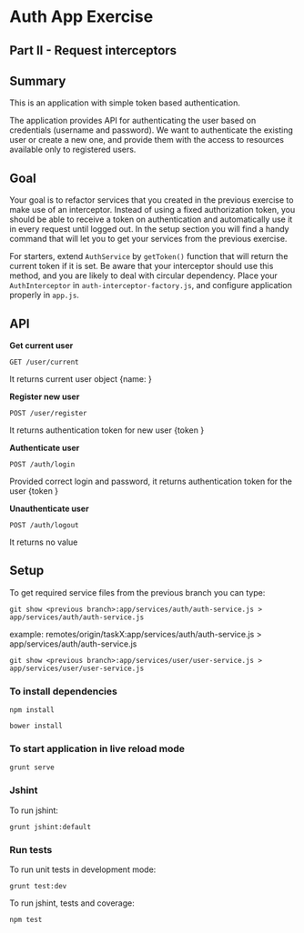 # Auth App Exercise
## Part II - Request interceptors

## Summary
This is an application with simple token based authentication.

The application provides API for authenticating the user based on credentials (username and password).
We want to authenticate the existing user or create a new one, and provide them with the access to resources available
only to registered users.

## Goal

Your goal is to refactor services that you created in the previous exercise to make use of an interceptor. Instead of using
a fixed authorization token, you should be able to receive a token on authentication and automatically use it
in every request until logged out. In the setup section you will find a handy command that will let you to get your 
services from the previous exercise.

For starters, extend `AuthService` by `getToken()` function that will return the current token if it is set.
Be aware that your interceptor should use this method, and you are likely to deal with circular dependency. 
Place your `AuthInterceptor` in `auth-interceptor-factory.js`, and configure application properly in `app.js`.


## API

**Get current user**

`GET /user/current`

It returns current user object {name: <user name>}

**Register new user**

`POST /user/register`

It returns authentication token for new user {token <token>}

**Authenticate user**

`POST /auth/login`

Provided correct login and password, it returns authentication token for the user {token <token>}

**Unauthenticate user**

`POST /auth/logout`

It returns no value

## Setup


To get required service files from the previous branch you can type:

```
git show <previous branch>:app/services/auth/auth-service.js > app/services/auth/auth-service.js
```

example: remotes/origin/taskX:app/services/auth/auth-service.js > app/services/auth/auth-service.js


```
git show <previous branch>:app/services/user/user-service.js > app/services/user/user-service.js
```
### To install dependencies 

```
npm install
```

```
bower install
```

### To start application in live reload mode

    grunt serve
    
### Jshint
To run jshint:
    
    grunt jshint:default

### Run tests

To run unit tests in development mode:
    
    grunt test:dev
    

To run jshint, tests and coverage:

    npm test
